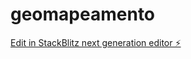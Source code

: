 # geomapeamento

[Edit in StackBlitz next generation editor ⚡️](https://stackblitz.com/~/github.com/fagnerdireito/geomapeamento)